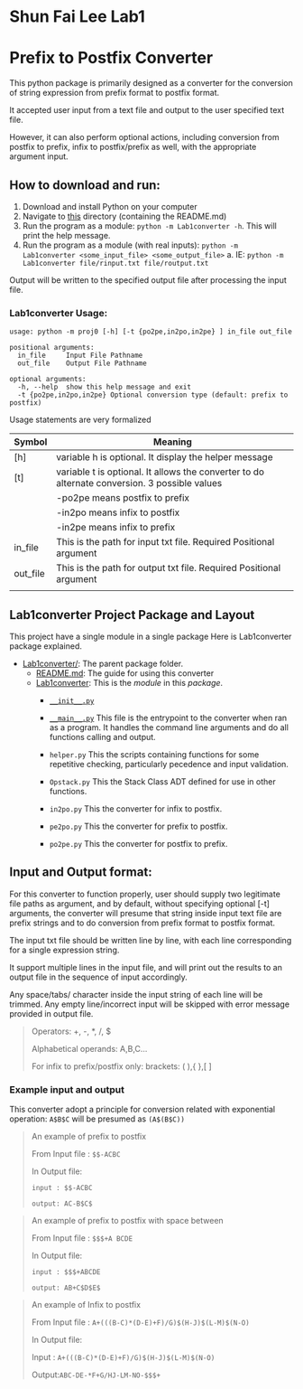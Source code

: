 # Shun Fai Lee Lab1
# Prefix to Postfix Converter

This python package is primarily designed as a converter for the conversion of string expression from prefix format to postfix format.

It accepted user input from a text file and output to the user specified text file.

However, it can also perform optional actions, including conversion from postfix to prefix, infix to postfix/prefix as well, with the appropriate argument input. 

## How to download and run:

1. Download and install Python on your computer
2. Navigate to [this](.) directory (containing the README.md)
3. Run the program as a module: `python -m Lab1converter -h`. This will print the help message.
4. Run the program as a module (with real inputs): `python -m Lab1converter <some_input_file> <some_output_file>`
   a. IE: `python -m Lab1converter file/rinput.txt file/routput.txt`

Output will be written to the specified output file after processing the input file.

### Lab1converter Usage:

```commandline
usage: python -m proj0 [-h] [-t {po2pe,in2po,in2pe} ] in_file out_file

positional arguments:
  in_file     Input File Pathname
  out_file    Output File Pathname

optional arguments:
  -h, --help  show this help message and exit
  -t {po2pe,in2po,in2pe} Optional conversion type (default: prefix to postfix)
```

Usage statements are very formalized

| Symbol   | Meaning                                                                                       |
|----------|-----------------------------------------------------------------------------------------------|
| [h]      | variable h is optional. It display the helper message                                         |
| [t]      | variable t is optional. It allows the converter to do alternate conversion. 3 possible values |
|          | -po2pe means postfix to prefix                                                                |
|          | -in2po means infix to postfix                                                                 |
|          | -in2pe means infix to prefix                                                                  |
| in_file  | This is the path for input txt file. Required Positional argument                             |
| out_file | This is the path for output txt file. Required Positional argument                            |
                                                                        |
## Lab1converter Project Package and Layout

This project have a single module in a single package
Here is Lab1converter package explained.

* [Lab1converter/](.): The parent package folder.
    * [README.md](README-lab1):
      The guide for using this converter
    * [Lab1converter](Lab1Converter): 
      This is the *module* in this *package*.
      * [`__init__.py`](Lab1Converter/__init__.py) 
        
      * [`__main__.py`](Lab1Converter/__main__.py) 
        This file is the entrypoint to the converter when ran as a program. It handles the command line arguments and do all functions calling and output.
      * `helper.py` 
        This the scripts containing functions for some repetitive checking, particularly pecedence and input validation.
      * `Opstack.py` 
        This the Stack Class ADT defined for use in other functions.
      * `in2po.py` 
        This the converter for infix to postfix.
      * `pe2po.py` 
        This the converter for prefix to postfix.
      * `po2pe.py` 
        This the converter for postfix to prefix.

## Input and Output format:

For this converter to function properly, user should supply two legitimate file paths as argument, and by default, without specifying optional [-t] arguments, the converter will presume that string inside input text file are prefix strings and to do conversion from prefix format to postfix format.

The input txt file should be written line by line, with each line corresponding for a single expression string.

It support multiple lines in the input file, and will print out the results to an output file in the sequence of input accordingly.

Any space/tabs/ character inside the input string of each line will be trimmed.
Any empty line/incorrect input will be skipped with error message provided in output file.

> Operators: +, -, *, /, $
> 
> Alphabetical operands: A,B,C... 
> 
> For infix to prefix/postfix only: brackets: ( ),{ },[ ]
> 


### Example input and output

This converter adopt a principle for conversion related with exponential operation: `A$B$C` will be presumed as `(A$(B$C))`

>An example of prefix to postfix 
> 
>From Input file : `$$-ACBC`
> 
>In Output file: 
>
>`input : $$-ACBC`
>
>`output: AC-B$C$`

>An example of prefix to postfix with space between
> 
>From Input file : `$$$+A BCDE`
> 
>In Output file: 
>
>`input : $$$+ABCDE`
>
>`output: AB+C$D$E$`

>An example of Infix to postfix 
> 
>From Input file : `A+(((B-C)*(D-E)+F)/G)$(H-J)$(L-M)$(N-O)`
> 
>In Output file: 
> 
>Input : `A+(((B-C)*(D-E)+F)/G)$(H-J)$(L-M)$(N-O)`
>
>Output:`ABC-DE-*F+G/HJ-LM-NO-$$$+`
